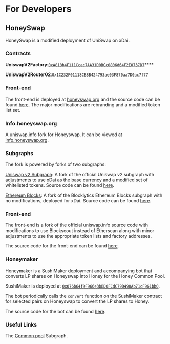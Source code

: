 # For Developers

## HoneySwap

HoneySwap is a modified deployment of UniSwap on xDai.

### Contracts

**UniswapV2Factory**:[`0xA818b4F111Ccac7AA31D0BCc0806d64F2E0737D7`](https://blockscout.com/poa/xdai/address/0xA818b4F111Ccac7AA31D0BCc0806d64F2E0737D7)\*\*\*\*

**UniswapV2Router02**:[`0x1C232F01118CB8B424793ae03F870aa7D0ac7f77`](https://blockscout.com/poa/xdai/address/0x1C232F01118CB8B424793ae03F870aa7D0ac7f77)

### Front-end

The front-end is deployed at [honeyswap.org](https://honeyswap.org) and the source code can be found [here](https://github.com/1Hive/uniswap-interface). The major modifications are rebranding and a modified token list set.

### Info.honeyswap.org

A uniswap.info fork for Honeyswap. It can be viewed at [info.honeyswap.org](https://info.honeyswap.org).

### Subgraphs

The fork is powered by forks of two subgraphs:

[Uniswap v2 Subgraph](https://thegraph.com/explorer/subgraph/1hive/uniswap-v2): A fork of the official Uniswap v2 subgraph with adjustments to use xDai as the base currency and a modified set of whitelisted tokens. Source code can be found [here](https://github.com/1Hive/uniswap-v2-subgraph).

[Ethereum Blocks](https://thegraph.com/explorer/subgraph/1hive/xdai-blocks): A fork of the Blocklytics Ethereum Blocks subgraph with no modifications, deployed for xDai. Source code can be found [here](https://github.com/1Hive/ethereum-blocks).

### Front-end

The front-end is a fork of the official uniswap.info source code with modifications to use Blockscout instead of Etherscan along with minor adjustments to use the appropriate token lists and factory addresses.

 The source code for the front-end can be found [here](https://github.com/1Hive/uniswap-info/).

### Honeymaker

Honeymaker is a SushiMaker deployment and accompanying bot that converts LP shares on Honeyswap into Honey for the Honey Common Pool.

SushiMaker is deployed at [`0x076b64f9F966e3bBD0FCdC79D490Ab71cF961bb0`](https://blockscout.com/poa/xdai/address/0x076b64f9F966e3bBD0FCdC79D490Ab71cF961bb0).

The bot periodically calls the `convert` function on the SushiMaker contract for selected pairs on Honeyswap to convert the LP shares to Honey.

The source code for the bot can be found [here](https://github.com/1hive/honeymaker).

### Useful Links

The [Common pool](https://thegraph.com/explorer/subgraph/onbjerg/honey) Subgraph.

